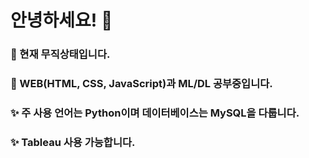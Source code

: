 # 안녕하세요! 👋

### 🔭 현재 무직상태입니다.
### 🌱 WEB(HTML, CSS, JavaScript)과 ML/DL 공부중입니다.
### ✨ 주 사용 언어는 Python이며 데이터베이스는 MySQL을 다룹니다.
### ✨ Tableau 사용 가능합니다.



<!--
**korea539/korea539** is a ✨ _special_ ✨ repository because its `README.md` (this file) appears on your GitHub profile.

Here are some ideas to get you started:

- 🔭 I’m currently working on ...
- 🌱 I’m currently learning ...
- 👯 I’m looking to collaborate on ...
- 🤔 I’m looking for help with ...
- 💬 Ask me about ...
- 📫 How to reach me: ...
- 😄 Pronouns: ...
- ⚡ Fun fact: ...
-->
